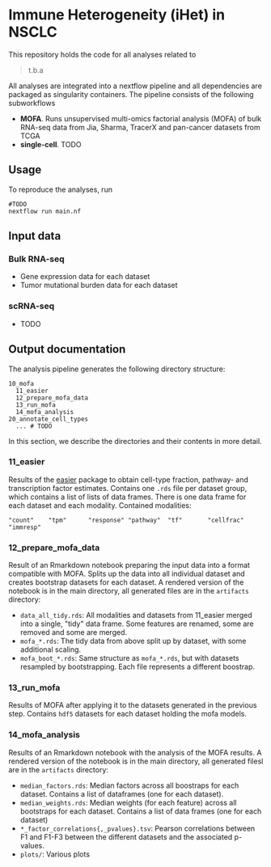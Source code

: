 # Immune Heterogeneity (iHet) in NSCLC

This repository holds the code for all analyses related to

> t.b.a

All analyses are integrated into a nextflow pipeline and all dependencies are packaged as singularity containers.
The pipeline consists of the following subworkflows

 * **MOFA**. Runs unsupervised multi-omics factorial analysis (MOFA) of bulk RNA-seq data from Jia, Sharma, TracerX and pan-cancer datasets from TCGA
 * **single-cell**. TODO

## Usage

To reproduce the analyses, run

```
#TODO
nextflow run main.nf
```

## Input data

### Bulk RNA-seq
 * Gene expression data for each dataset
 * Tumor mutational burden data for each dataset

### scRNA-seq 
 * TODO


## Output documentation

The analysis pipeline generates the following directory structure:

```
10_mofa
  11_easier
  12_prepare_mofa_data
  13_run_mofa
  14_mofa_analysis
20_annotate_cell_types
  ... # TODO
```

In this section, we describe the directories and their contents in more detail.

### 11_easier

Results of the [easier](https://github.com/olapuentesantana/easier) package to obtain
cell-type fraction, pathway- and transcription factor estimates. Contains one
`.rds` file per dataset group, which contains a list of lists of data frames.
There is one data frame for each dataset and each modality. 
Contained modalities: 

```
"count"    "tpm"      "response" "pathway"  "tf"       "cellfrac" "immresp"  
```

### 12_prepare_mofa_data

Result of an Rmarkdown notebook preparing the input data into a format compatible
with MOFA. Splits up the data into all individual dataset and creates bootstrap datasets
for each dataset. A rendered version of the notebook is in the main directory, all
generated files are in the `artifacts` directory:  

* `data_all_tidy.rds`: All modalities and datasets from 11_easier merged into a single, "tidy" data frame. Some features are renamed, some are removed and some are merged.  
* `mofa_*.rds`: The tidy data from above split up by dataset, with some additional scaling. 
* `mofa_boot_*.rds`: Same structure as `mofa_*.rds`, but with datasets resampled by bootstrapping. Each file represents a different boostrap. 

### 13_run_mofa

Results of MOFA after applying it to the datasets generated in the previous step. 
Contains `hdf5` datasets for each dataset holding the mofa models. 

### 14_mofa_analysis

Results of an Rmarkdown notebook with the analysis of the MOFA results. A rendered version of the 
notebook is in the main directory, all generated filesl are in the `artifacts` directory: 

* `median_factors.rds`: Median factors across all boostraps for each dataset.
  Contains a list of dataframes (one for each dataset). 
* `median_weights.rds`: Median weights (for each feature) across all bootstraps for each dataset. Contains a 
  list of data frames (one for each dataset)
* `*_factor_correlations{,_pvalues}.tsv`: Pearson correlations between F1 and F1-F3 between the
  different datasets and the associated p-values. 
* `plots/`: Various plots


